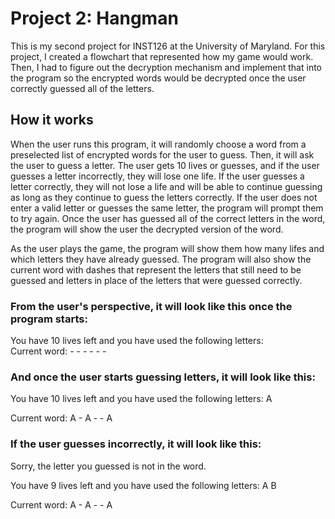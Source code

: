 # Project 2: Hangman
This is my second project for INST126 at the University of Maryland. For this project, I created a flowchart that represented how my game would work. Then, I had to figure out the decryption mechanism and implement that into the program so the encrypted words would be decrypted once the user correctly guessed all of the letters. 

## How it works
When the user runs this program, it will randomly choose a word from a preselected list of encrypted words for the user to guess. Then, it will ask the user to guess a letter. The user gets 10 lives or guesses, and if the user guesses a letter incorrectly, they will lose one life. If the user guesses a letter correctly, they will not lose a life and will be able to continue guessing as long as they continue to guess the letters correctly. If the user does not enter a valid letter or guesses the same letter, the program will prompt them to try again. Once the user has guessed all of the correct letters in the word, the program will show the user the decrypted version of the word. 

As the user plays the game, the program will show them how many lifes and which letters they have already guessed. The program will also show the current word with dashes that represent the letters that still need to be guessed and letters in place of the letters that were guessed correctly.

### From the user's perspective, it will look like this once the program starts: 

You have 10 lives left and you have used the following letters:  
Current word:  - - - - - -

### And once the user starts guessing letters, it will look like this: 

You have 10 lives left and you have used the following letters:  A

Current word:  A - A - - A

### If the user guesses incorrectly, it will look like this: 

Sorry, the letter you guessed is not in the word.

You have 9 lives left and you have used the following letters:  A B

Current word:  A - A - - A
